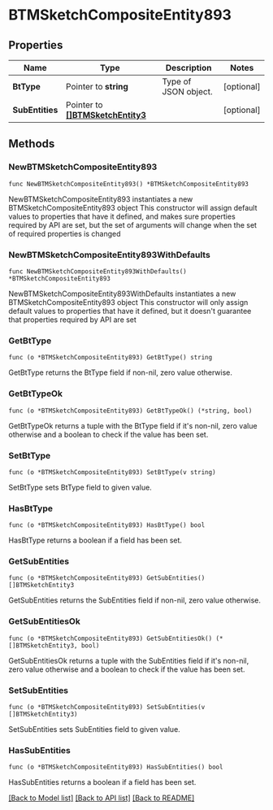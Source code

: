 # BTMSketchCompositeEntity893

## Properties

Name | Type | Description | Notes
------------ | ------------- | ------------- | -------------
**BtType** | Pointer to **string** | Type of JSON object. | [optional] 
**SubEntities** | Pointer to [**[]BTMSketchEntity3**](BTMSketchEntity3.md) |  | [optional] 

## Methods

### NewBTMSketchCompositeEntity893

`func NewBTMSketchCompositeEntity893() *BTMSketchCompositeEntity893`

NewBTMSketchCompositeEntity893 instantiates a new BTMSketchCompositeEntity893 object
This constructor will assign default values to properties that have it defined,
and makes sure properties required by API are set, but the set of arguments
will change when the set of required properties is changed

### NewBTMSketchCompositeEntity893WithDefaults

`func NewBTMSketchCompositeEntity893WithDefaults() *BTMSketchCompositeEntity893`

NewBTMSketchCompositeEntity893WithDefaults instantiates a new BTMSketchCompositeEntity893 object
This constructor will only assign default values to properties that have it defined,
but it doesn't guarantee that properties required by API are set

### GetBtType

`func (o *BTMSketchCompositeEntity893) GetBtType() string`

GetBtType returns the BtType field if non-nil, zero value otherwise.

### GetBtTypeOk

`func (o *BTMSketchCompositeEntity893) GetBtTypeOk() (*string, bool)`

GetBtTypeOk returns a tuple with the BtType field if it's non-nil, zero value otherwise
and a boolean to check if the value has been set.

### SetBtType

`func (o *BTMSketchCompositeEntity893) SetBtType(v string)`

SetBtType sets BtType field to given value.

### HasBtType

`func (o *BTMSketchCompositeEntity893) HasBtType() bool`

HasBtType returns a boolean if a field has been set.

### GetSubEntities

`func (o *BTMSketchCompositeEntity893) GetSubEntities() []BTMSketchEntity3`

GetSubEntities returns the SubEntities field if non-nil, zero value otherwise.

### GetSubEntitiesOk

`func (o *BTMSketchCompositeEntity893) GetSubEntitiesOk() (*[]BTMSketchEntity3, bool)`

GetSubEntitiesOk returns a tuple with the SubEntities field if it's non-nil, zero value otherwise
and a boolean to check if the value has been set.

### SetSubEntities

`func (o *BTMSketchCompositeEntity893) SetSubEntities(v []BTMSketchEntity3)`

SetSubEntities sets SubEntities field to given value.

### HasSubEntities

`func (o *BTMSketchCompositeEntity893) HasSubEntities() bool`

HasSubEntities returns a boolean if a field has been set.


[[Back to Model list]](../README.md#documentation-for-models) [[Back to API list]](../README.md#documentation-for-api-endpoints) [[Back to README]](../README.md)


